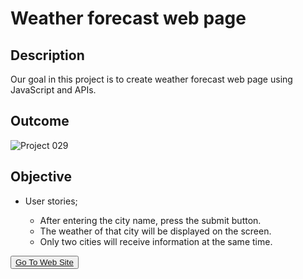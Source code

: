 # Weather forecast web page

## Description

Our goal in this project is to create weather forecast web page using JavaScript and APIs.

## Outcome

![Project 029](./weather.gif)

## Objective

-  User stories;

    - After entering the city name, press the submit button.
    - The weather of that city will be displayed on the screen.
    - Only two cities will receive information at the same time.
    


<button><a href="https://ahmetyags.github.io/weather-app/">Go To Web Site</a></button>
